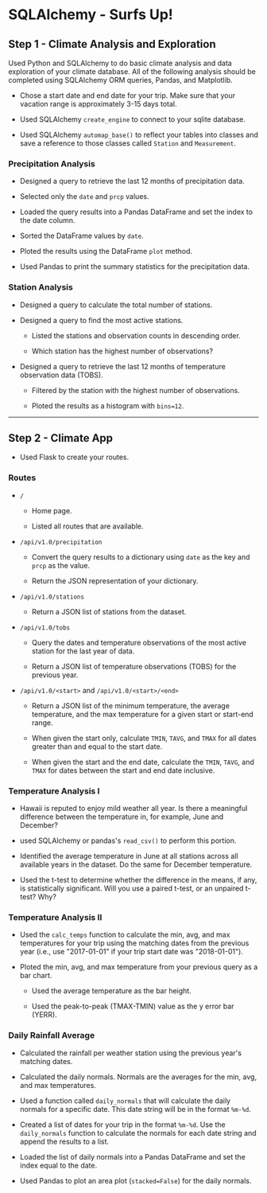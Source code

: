 # SQLAlchemy - Surfs Up!

## Step 1 - Climate Analysis and Exploration

Used Python and SQLAlchemy to do basic climate analysis and data exploration of your climate database. All of the following analysis should be completed using SQLAlchemy ORM queries, Pandas, and Matplotlib.

* Chose a start date and end date for your trip. Make sure that your vacation range is approximately 3-15 days total.

* Used SQLAlchemy `create_engine` to connect to your sqlite database.

* Used SQLAlchemy `automap_base()` to reflect your tables into classes and save a reference to those classes called `Station` and `Measurement`.

### Precipitation Analysis

* Designed a query to retrieve the last 12 months of precipitation data.

* Selected only the `date` and `prcp` values.

* Loaded the query results into a Pandas DataFrame and set the index to the date column.

* Sorted the DataFrame values by `date`.

* Ploted the results using the DataFrame `plot` method.

* Used Pandas to print the summary statistics for the precipitation data.

### Station Analysis

* Designed a query to calculate the total number of stations.

* Designed a query to find the most active stations.

  * Listed the stations and observation counts in descending order.

  * Which station has the highest number of observations?

* Designed a query to retrieve the last 12 months of temperature observation data (TOBS).

  * Filtered by the station with the highest number of observations.

  * Ploted the results as a histogram with `bins=12`.


- - -

## Step 2 - Climate App

* Used Flask to create your routes.

### Routes

* `/`

  * Home page.

  * Listed all routes that are available.

* `/api/v1.0/precipitation`

  * Convert the query results to a dictionary using `date` as the key and `prcp` as the value.

  * Return the JSON representation of your dictionary.

* `/api/v1.0/stations`

  * Return a JSON list of stations from the dataset.

* `/api/v1.0/tobs`
  * Query the dates and temperature observations of the most active station for the last year of data.
  
  * Return a JSON list of temperature observations (TOBS) for the previous year.

* `/api/v1.0/<start>` and `/api/v1.0/<start>/<end>`

  * Return a JSON list of the minimum temperature, the average temperature, and the max temperature for a given start or start-end range.

  * When given the start only, calculate `TMIN`, `TAVG`, and `TMAX` for all dates greater than and equal to the start date.

  * When given the start and the end date, calculate the `TMIN`, `TAVG`, and `TMAX` for dates between the start and end date inclusive.


### Temperature Analysis I

* Hawaii is reputed to enjoy mild weather all year. Is there a meaningful difference between the temperature in, for example, June and December?

* used SQLAlchemy or pandas's `read_csv()` to perform this portion.

* Identified the average temperature in June at all stations across all available years in the dataset. Do the same for December temperature.

* Used the t-test to determine whether the difference in the means, if any, is statistically significant. Will you use a paired t-test, or an unpaired t-test? Why?

### Temperature Analysis II

* Used the `calc_temps` function to calculate the min, avg, and max temperatures for your trip using the matching dates from the previous year (i.e., use "2017-01-01" if your trip start date was "2018-01-01").

* Ploted the min, avg, and max temperature from your previous query as a bar chart.

  * Used the average temperature as the bar height.

  * Used the peak-to-peak (TMAX-TMIN) value as the y error bar (YERR).


### Daily Rainfall Average

* Calculated the rainfall per weather station using the previous year's matching dates.

* Calculated the daily normals. Normals are the averages for the min, avg, and max temperatures.

* Used  a function called `daily_normals` that will calculate the daily normals for a specific date. This date string will be in the format `%m-%d`. 

* Created a list of dates for your trip in the format `%m-%d`. Use the `daily_normals` function to calculate the normals for each date string and append the results to a list.

* Loaded the list of daily normals into a Pandas DataFrame and set the index equal to the date.

* Used Pandas to plot an area plot (`stacked=False`) for the daily normals.

